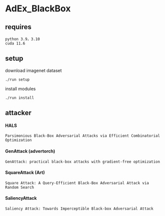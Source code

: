 # AdEx_BlackBox

## requires

    python 3.9，3.10
    cuda 11.6

## setup

download imagenet dataset

```
./run setup
```

install modules

```
./run install
```

## attacker

#### HALS

    Parsimonious Black-Box Adversarial Attacks via Efficient Combinatorial Optimization

#### GenAttack (advertorch)

    GenAttack: practical black-box attacks with gradient-free optimization

#### SquareAttack (Art)

    Square Attack: A Query-Efficient Black-Box Adversarial Attack via Random Search

#### SaliencyAttack

    Saliency Attack: Towards Imperceptible Black-box Adversarial Attack
